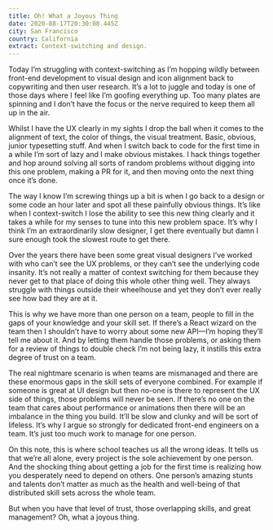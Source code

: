 ```yaml
---
title: Oh! What a Joyous Thing
date: 2020-08-17T20:30:08.445Z
city: San Francisco
country: California
extract: Context-switching and design.
---
```

Today I’m struggling with context-switching as I’m hopping wildly between front-end development to visual design and icon alignment back to copywriting and then user research. It’s a lot to juggle and today is one of those days where I feel like I’m goofing everything up. Too many plates are spinning and I don’t have the focus or the nerve required to keep them all up in the air.

Whilst I have the UX clearly in my sights I drop the ball when it comes to the alignment of text, the color of things, the visual treatment. Basic, obvious, junior typesetting stuff. And when I switch back to code for the first time in a while I’m sort of lazy and I make obvious mistakes. I hack things together and hop around solving all sorts of random problems without digging into this one problem, making a PR for it, and then moving onto the next thing once it’s done. 

The way I know I’m screwing things up a bit is when I go back to a design or some code an hour later and spot all these painfully obvious things. It’s like when I context-switch I lose the ability to see this new thing clearly and it takes a while for my senses to tune into this new problem space. It’s why I think I’m an extraordinarily slow designer, I get there eventually but damn I sure enough took the slowest route to get there.

Over the years there have been some great visual designers I’ve worked with who can’t see the UX problems, or they can’t see the underlying code insanity. It’s not really a matter of context switching for them because they never get to that place of doing this whole other thing well. They always struggle with things outside their wheelhouse and yet they don’t ever really see how bad they are at it.

This is why we have more than one person on a team, people to fill in the gaps of your knowledge and your skill set. If there’s a React wizard on the team then I shouldn’t have to worry about some new API—I’m hoping they’ll tell me about it. And by letting them handle those problems, or asking them for a review of things to double check I’m not being lazy, it instills this extra degree of trust on a team.

The real nightmare scenario is when teams are mismanaged and there are these enormous gaps in the skill sets of everyone combined. For example if someone is great at UI design but then no-one is there to represent the UX side of things, those problems will never be seen. If there’s no one on the team that cares about performance or animations then there will be an imbalance in the thing you build. It’ll be slow and clunky and will be sort of lifeless. It’s why I argue so strongly for dedicated front-end engineers on a team. It’s just too much work to manage for one person.

On this note, this is where school teaches us all the wrong ideas. It tells us that we’re all alone, every project is the sole achievement by one person. And the shocking thing about getting a job for the first time is realizing how you desperately need to depend on others. One person’s amazing stunts and talents don’t matter as much as the health and well-being of that distributed skill sets across the whole team.

But when you have that level of trust, those overlapping skills, and great management? Oh, what a joyous thing.